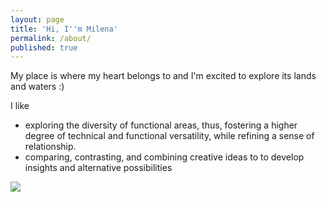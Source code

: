 ```yaml
---
layout: page
title: 'Hi, I''m Milena'
permalink: /about/
published: true
---
```

My place is where my heart belongs to and I'm excited to explore its lands and waters :)

I like 
* exploring the diversity of functional areas, thus,  fostering a higher degree of technical and functional versatility, while refining a sense of relationship.
* comparing, contrasting, and combining creative ideas to to develop insights and alternative possibilities

<img src="https://milenalavanchy.github.io/assets/images/giphy.gif">

